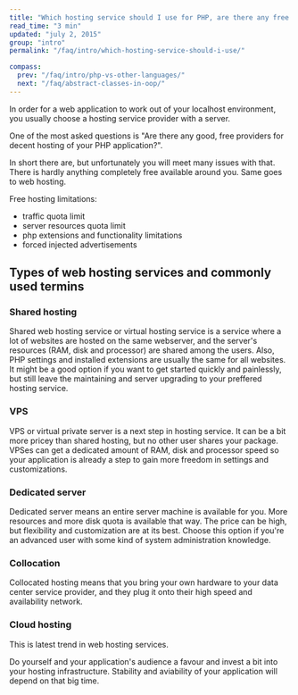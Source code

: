 ```yaml
---
title: "Which hosting service should I use for PHP, are there any free hosting providers?"
read_time: "3 min"
updated: "july 2, 2015"
group: "intro"
permalink: "/faq/intro/which-hosting-service-should-i-use/"

compass:
  prev: "/faq/intro/php-vs-other-languages/"
  next: "/faq/abstract-classes-in-oop/"
---
```


In order for a web application to work out of your localhost environment, you usually choose a hosting service provider with a server.

One of the most asked questions is "Are there any good, free providers for decent hosting of your PHP application?".

In short there are, but unfortunately you will meet many issues with that. There is hardly anything completely free available
around you. Same goes to web hosting.

Free hosting limitations:

* traffic quota limit
* server resources quota limit
* php extensions and functionality limitations
* forced injected advertisements

## Types of web hosting services and commonly used termins


### Shared hosting

Shared web hosting service or virtual hosting service is a service where a lot of websites are hosted on the same webserver, and the server's
resources (RAM, disk and processor) are shared among the users. Also, PHP settings and installed extensions are usually the same for all
websites. It might be a good option if you want to get started quickly and painlessly, but still leave the maintaining and server upgrading
to your preffered hosting service.

### VPS

VPS or virtual private server is a next step in hosting service. It can be a bit more pricey than shared hosting, but no other user shares your package.
VPSes can get a dedicated amount of RAM, disk and processor speed so your application is already a step to gain more freedom in settings and
customizations.

### Dedicated server

Dedicated server means an entire server machine is available for you. More resources and more disk quota is available that way. The price can be high, but flexibility and customization are at its best. Choose this option if you're an advanced user with some kind of system administration knowledge.

### Collocation

Collocated hosting means that you bring your own hardware to your data center service provider, and they plug it onto their high speed and availability network.

### Cloud hosting

This is latest trend in web hosting services.

Do yourself and your application's audience a favour and invest a bit into your hosting infrastructure. Stability and aviability of
your application will depend on that big time.

